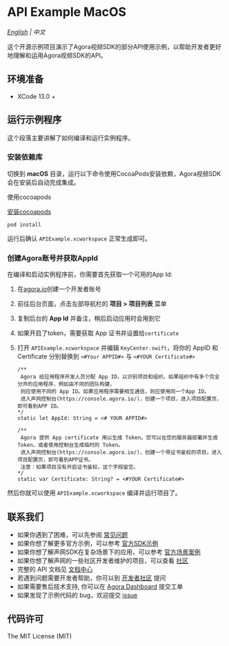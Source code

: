 # API Example MacOS

*[English](README.md) | 中文*

这个开源示例项目演示了Agora视频SDK的部分API使用示例，以帮助开发者更好地理解和运用Agora视频SDK的API。


## 环境准备

- XCode 13.0 +

## 运行示例程序

这个段落主要讲解了如何编译和运行实例程序。

### 安装依赖库

切换到 **macOS** 目录，运行以下命令使用CocoaPods安装依赖，Agora视频SDK会在安装后自动完成集成。

使用cocoapods

[安装cocoapods](http://t.zoukankan.com/lijiejoy-p-9680485.html)

```
pod install
```

运行后确认 `APIExample.xcworkspace` 正常生成即可。

### 创建Agora账号并获取AppId

在编译和启动实例程序前，你需要首先获取一个可用的App Id:

1. 在[agora.io](https://dashboard.agora.io/signin/)创建一个开发者账号
2. 前往后台页面，点击左部导航栏的 **项目 > 项目列表** 菜单
3. 复制后台的 **App Id** 并备注，稍后启动应用时会用到它
4. 如果开启了token，需要获取 App 证书并设置给`certificate`

5. 打开 `APIExample.xcworkspace` 并编辑 `KeyCenter.swift`，将你的 AppID 和 Certificate 分别替换到 `<#Your APPID#>` 与 `<#YOUR Certificate#>`

    ```
    /**
     Agora 给应用程序开发人员分配 App ID，以识别项目和组织。如果组织中有多个完全分开的应用程序，例如由不同的团队构建，
     则应使用不同的 App ID。如果应用程序需要相互通信，则应使用同一个App ID。
     进入声网控制台(https://console.agora.io/)，创建一个项目，进入项目配置页，即可看到APP ID。
   */
    static let AppId: String = <# YOUR APPID#>

    /**
     Agora 提供 App certificate 用以生成 Token。您可以在您的服务器部署并生成 Token，或者使用控制台生成临时的 Token。
     进入声网控制台(https://console.agora.io/)，创建一个带证书鉴权的项目，进入项目配置页，即可看到APP证书。
     注意：如果项目没有开启证书鉴权，这个字段留空。
    */
    static var Certificate: String? = <#YOUR Certificate#>
    ```

然后你就可以使用 `APIExample.xcworkspace` 编译并运行项目了。

## 联系我们

- 如果你遇到了困难，可以先参阅 [常见问题](https://docs.agora.io/cn/faq)
- 如果你想了解更多官方示例，可以参考 [官方SDK示例](https://github.com/AgoraIO)
- 如果你想了解声网SDK在复杂场景下的应用，可以参考 [官方场景案例](https://github.com/AgoraIO-usecase)
- 如果你想了解声网的一些社区开发者维护的项目，可以查看 [社区](https://github.com/AgoraIO-Community)
- 完整的 API 文档见 [文档中心](https://docs.agora.io/cn/)
- 若遇到问题需要开发者帮助，你可以到 [开发者社区](https://rtcdeveloper.com/) 提问
- 如果需要售后技术支持, 你可以在 [Agora Dashboard](https://dashboard.agora.io) 提交工单
- 如果发现了示例代码的 bug，欢迎提交 [issue](https://github.com/AgoraIO/Basic-Video-Call/issues)

## 代码许可

The MIT License (MIT)
